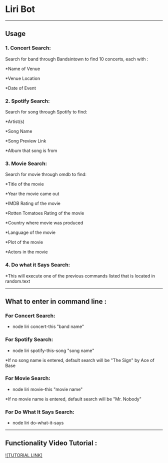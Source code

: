 # Liri Bot

----
## Usage
### 1. Concert Search:

Search for band through Bandsintown to find 10 concerts, each with :

  *Name of Venue
 
 *Venue Location

 *Date of Event
 
### 2. Spotify Search:

Search for song through Spotify to find:

 *Artist(s)

 *Song Name

 *Song Preview Link

 *Album that song is from

### 3. Movie Search:

Search for movie through omdb to find:

 *Title of the movie

 *Year the movie came out

 *IMDB Rating of the movie

 *Rotten Tomatoes Rating of the movie

 *Country where movie was produced

 *Language of the movie

 *Plot of the movie

 *Actors in the movie

### 4. Do what it Says Search:

 *This will execute one of the previous commands listed that is located in random.text

----
## What to enter in command line :

### For Concert Search:

 * node liri concert-this "band name"
  

### For Spotify Search:

 * node liri spotify-this-song "song name"

  *If no song name is entered, default search will be "The Sign" by Ace of Base


### For Movie Search:

 * node liri movie-this "movie name"


  *If no movie name is entered, default search will be "Mr. Nobody" 

### For Do What It Says Search:

 * node liri do-what-it-says

 ----
## Functionality Video Tutorial :

[![TUTORIAL LINK]](https://drive.google.com/open?id=1whI3X6_0BcxEg2xLA4TDSGWPa-O6rwNP "Tutorial")

